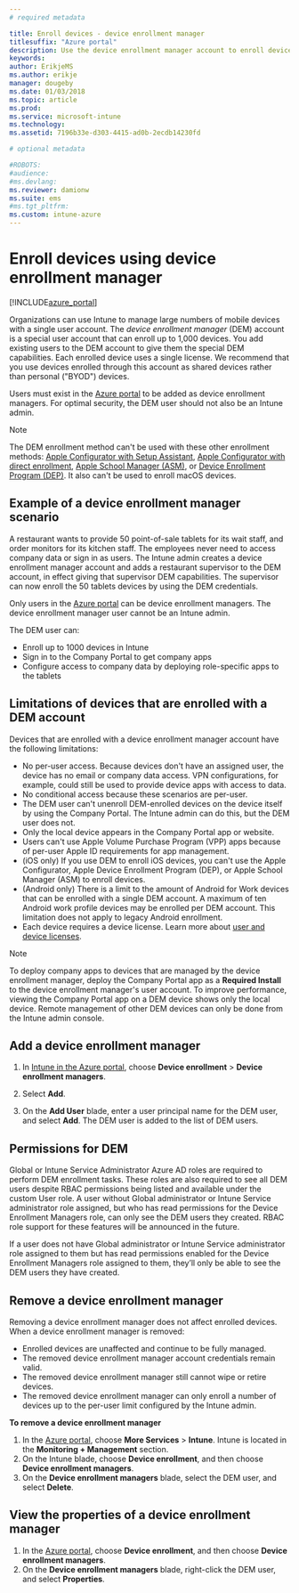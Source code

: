 ```yaml
---
# required metadata

title: Enroll devices - device enrollment manager
titlesuffix: "Azure portal"
description: Use the device enrollment manager account to enroll devices in Intune. "
keywords:
author: ErikjeMS
ms.author: erikje
manager: dougeby
ms.date: 01/03/2018
ms.topic: article
ms.prod:
ms.service: microsoft-intune
ms.technology:
ms.assetid: 7196b33e-d303-4415-ad0b-2ecdb14230fd

# optional metadata

#ROBOTS:
#audience:
#ms.devlang:
ms.reviewer: damionw
ms.suite: ems
#ms.tgt_pltfrm:
ms.custom: intune-azure
---
```


# Enroll devices using device enrollment manager

[!INCLUDE[azure_portal](./includes/azure_portal.md)]

Organizations can use Intune to manage large numbers of mobile devices with a single user account. The *device enrollment manager* (DEM) account is a special user account that can enroll up to 1,000 devices. You add existing users to the DEM account to give them the special DEM capabilities. Each enrolled device uses a single license. We recommend that you use devices enrolled through this account as shared devices rather than personal ("BYOD") devices.  

Users must exist in the [Azure portal](https://portal.azure.com) to be added as device enrollment managers. For optimal security, the DEM user should not also be an Intune admin.

>[!NOTE]
>The DEM enrollment method can't be used with these other enrollment methods: [Apple Configurator with Setup Assistant](apple-configurator-setup-assistant-enroll-ios.md), [Apple Configurator with direct enrollment](apple-configurator-direct-enroll-ios.md), [Apple School Manager (ASM)](apple-school-manager-set-up-ios.md), or [Device Enrollment Program (DEP)](device-enrollment-program-enroll-ios.md). It also can't be used to enroll macOS devices.

## Example of a device enrollment manager scenario

A restaurant wants to provide 50 point-of-sale tablets for its wait staff, and order monitors for its kitchen staff. The employees never need to access company data or sign in as users. The Intune admin creates a device enrollment manager account and adds a restaurant supervisor to the DEM account, in effect giving that supervisor DEM capabilities. The supervisor can now enroll the 50 tablets devices by using the DEM credentials.

Only users in the [Azure portal](https://portal.azure.com) can be device enrollment managers. The device enrollment manager user cannot be an Intune admin.

The DEM user can:

-   Enroll up to 1000 devices in Intune
-   Sign in to the Company Portal to get company apps
-   Configure access to company data by deploying role-specific apps to the tablets

## Limitations of devices that are enrolled with a DEM account

Devices that are enrolled with a device enrollment manager account have the following limitations:

  - No per-user access. Because devices don't have an assigned user, the device has no email or company data access. VPN configurations, for example, could still be used to provide device apps with access to data.
  - No conditional access because these scenarios are per-user.
  - The DEM user can't unenroll DEM-enrolled devices on the device itself by using the Company Portal. The Intune admin can do this, but the DEM user does not.
  - Only the local device appears in the Company Portal app or website.
  - Users can't use Apple Volume Purchase Program (VPP) apps because of per-user Apple ID requirements for app management.
  - (iOS only) If you use DEM to enroll iOS devices, you can't use the Apple Configurator, Apple Device Enrollment Program (DEP), or Apple School Manager (ASM) to enroll devices.
  - (Android only) There is a limit to the amount of Android for Work devices that can be enrolled with a single DEM account. A maximum of ten Android work profile devices may be enrolled per DEM account. This limitation does not apply to legacy Android enrollment.
  - Each device requires a device license. Learn more about [user and device licenses](licenses-assign.md#how-user-and-device-licenses-affect-access-to-services).


> [!NOTE]
> To deploy company apps to devices that are managed by the device enrollment manager, deploy the Company Portal app as a **Required Install** to the device enrollment manager's user account.
> To improve performance, viewing the Company Portal app on a DEM device shows only the local device. Remote management of other DEM devices can only be done from the Intune admin console.


## Add a device enrollment manager

1.  In [Intune in the Azure portal](https://aka.ms/intuneportal), choose **Device enrollment** > **Device enrollment managers**.

2.  Select **Add**.

3.  On the **Add User** blade, enter a user principal name for the DEM user, and select **Add**. The DEM user is added to the list of DEM users.

## Permissions for DEM

Global or Intune Service Administrator Azure AD roles are required to perform DEM enrollment tasks. These roles are also required to see all DEM users despite RBAC permissions being listed and available under the custom User role. A user without Global administrator or Intune Service administrator role assigned, but who has read permissions for the Device Enrollment Managers role, can only see the DEM users they created. RBAC role support for these features will be announced in the future.

If a user does not have Global administrator or Intune Service administrator role assigned to them but has read permissions enabled for the Device Enrollment Managers role assigned to them, they’ll only be able to see the DEM users they have created.

## Remove a device enrollment manager

Removing a device enrollment manager does not affect enrolled devices. When a device enrollment manager is removed:

-   Enrolled devices are unaffected and continue to be fully managed.
-   The removed device enrollment manager account credentials remain valid.
-   The removed device enrollment manager still cannot wipe or retire devices.
-   The removed device enrollment manager can only enroll a number of devices up to the per-user limit configured by the Intune admin.

**To remove a device enrollment manager**

1. In the [Azure portal](https://portal.azure.com), choose **More Services** > **Intune**. Intune is located in the **Monitoring + Management** section.
2. On the Intune blade, choose **Device enrollment**, and then choose **Device enrollment managers**.
3. On the **Device enrollment managers** blade, select the DEM user, and select **Delete**.

## View the properties of a device enrollment manager

1. In the [Azure portal](https://portal.azure.com), choose **Device enrollment**, and then choose **Device enrollment managers**.
2. On the **Device enrollment managers** blade, right-click the DEM user, and select **Properties**.
